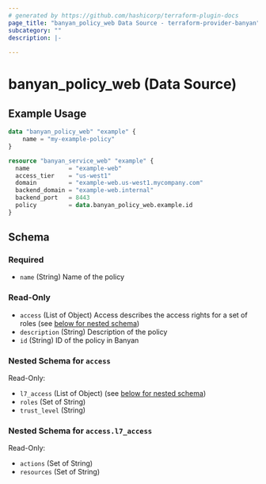 ```yaml
---
# generated by https://github.com/hashicorp/terraform-plugin-docs
page_title: "banyan_policy_web Data Source - terraform-provider-banyan"
subcategory: ""
description: |-
  
---
```


# banyan_policy_web (Data Source)



## Example Usage

```terraform
data "banyan_policy_web" "example" {
    name = "my-example-policy"
}

resource "banyan_service_web" "example" {
  name           = "example-web"
  access_tier    = "us-west1"
  domain         = "example-web.us-west1.mycompany.com"
  backend_domain = "example-web.internal"
  backend_port   = 8443
  policy         = data.banyan_policy_web.example.id
}
```

<!-- schema generated by tfplugindocs -->
## Schema

### Required

- `name` (String) Name of the policy

### Read-Only

- `access` (List of Object) Access describes the access rights for a set of roles (see [below for nested schema](#nestedatt--access))
- `description` (String) Description of the policy
- `id` (String) ID of the policy in Banyan

<a id="nestedatt--access"></a>
### Nested Schema for `access`

Read-Only:

- `l7_access` (List of Object) (see [below for nested schema](#nestedobjatt--access--l7_access))
- `roles` (Set of String)
- `trust_level` (String)

<a id="nestedobjatt--access--l7_access"></a>
### Nested Schema for `access.l7_access`

Read-Only:

- `actions` (Set of String)
- `resources` (Set of String)
